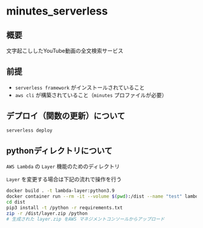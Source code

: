 # minutes_serverless

## 概要
文字起こししたYouTube動画の全文検索サービス

## 前提
- `serverless framework` がインストールされていること
- `aws cli` が構築されていること（`minutes` プロファイルが必要）

## デプロイ（関数の更新）について

```sh
serverless deploy
```

## pythonディレクトリについて
`AWS Lambda` の `Layer` 機能のためのディレクトリ

`Layer` を変更する場合は下記の流れで操作を行う

```sh
docker build . -t lambda-layer:python3.9
docker container run --rm -it --volume $(pwd):/dist --name "test" lambda-layer:python3.9
cd dist
pip3 install -t /python -r requirements.txt
zip -r /dist/layer.zip /python
# 生成された layer.zip をAWS マネジメントコンソールからアップロード
```
